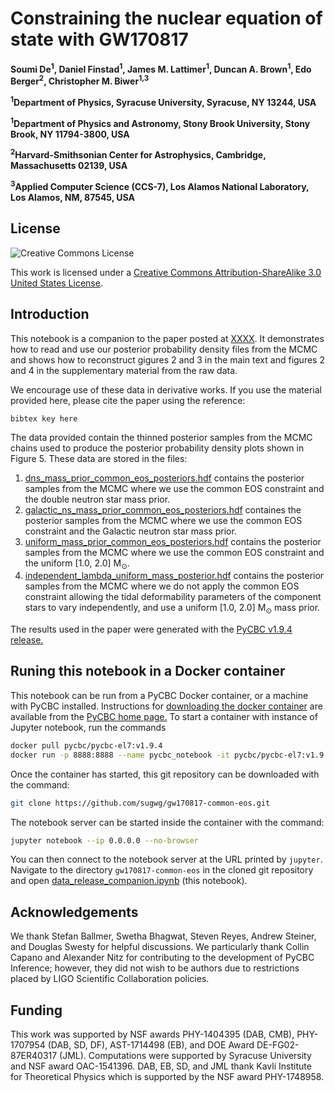 # Constraining the nuclear equation of state with GW170817

**Soumi De<sup>1</sup>, Daniel Finstad<sup>1</sup>, James M. Lattimer<sup>1</sup>, Duncan A. Brown<sup>1</sup>, Edo Berger<sup>2</sup>, Christopher M. Biwer<sup>1,3</sup>**

**<sup>1</sup>Department of Physics, Syracuse University, Syracuse, NY 13244, USA**

**<sup>1</sup>Department of Physics and Astronomy, Stony Brook University, Stony Brook, NY 11794-3800, USA**

**<sup>2</sup>Harvard-Smithsonian Center for Astrophysics, Cambridge, Massachusetts 02139, USA**

**<sup>3</sup>Applied Computer Science (CCS-7), Los Alamos National Laboratory, Los Alamos, NM, 87545, USA**

## License

![Creative Commons License](https://i.creativecommons.org/l/by-sa/3.0/us/88x31.png "Creative Commons License")

This work is licensed under a [Creative Commons Attribution-ShareAlike 3.0 United States License](http://creativecommons.org/licenses/by-sa/3.0/us/).

## Introduction

This notebook is a companion to the paper posted at [XXXX](XXXX). It demonstrates how to read and use our posterior probability density files from the MCMC and shows how to reconstruct gigures 2 and 3 in the main text and figures 2 and 4 in the supplementary material from the raw data.

We encourage use of these data in derivative works. If you use the material provided here, please cite the paper using the reference:
```
bibtex key here
```

The data provided contain the thinned posterior samples from the MCMC chains used to produce the posterior probability density plots shown in Figure 5. These data are stored in the files:

 1. [dns_mass_prior_common_eos_posteriors.hdf](https://github.com/sugwg/gw170817-common-eos/blob/master/dns_mass_prior_common_eos_posteriors.hdf)  contains the posterior samples from the MCMC where we use the common EOS constraint and the double neutron star mass prior.
 2. [galactic_ns_mass_prior_common_eos_posteriors.hdf](https://github.com/sugwg/gw170817-common-eos/blob/master/galactic_ns_mass_prior_common_eos_posteriors.hdf) containes the posterior samples from the MCMC where we use the common EOS constraint and the Galactic neutron star mass prior.
 3. [uniform_mass_prior_common_eos_posteriors.hdf](https://github.com/sugwg/common-eos/blob/master/uniform_mass_prior_common_eos_posteriors.hdf) contains the posterior samples from the MCMC where we use the common EOS constraint and the uniform [1.0, 2.0] M$_\odot$.
 4. [independent_lambda_uniform_mass_posterior.hdf](https://github.com/sugwg/common-eos/blob/master/independent_lambda_uniform_mass_posterior.hdf) contains the posterior samples from the MCMC where we do not apply the common EOS constraint allowing the tidal deformability parameters of the component stars to vary independently, and use a uniform [1.0, 2.0] M$_\odot$ mass prior.

The results used in the paper were generated with the [PyCBC v1.9.4 release.](https://github.com/gwastro/pycbc/releases/tag/v1.9.4)

## Runing this notebook in a Docker container

This notebook can be run from a PyCBC Docker container, or a machine with PyCBC installed. Instructions for [downloading the docker container](http://gwastro.github.io/pycbc/latest/html/docker.html) are available from the [PyCBC home page.](https://pycbc.org/) To start a container with instance of Jupyter notebook, run the commands
```sh
docker pull pycbc/pycbc-el7:v1.9.4
docker run -p 8888:8888 --name pycbc_notebook -it pycbc/pycbc-el7:v1.9.4 /bin/bash -l
```
Once the container has started, this git repository can be downloaded with the command:
```sh
git clone https://github.com/sugwg/gw170817-common-eos.git
```
The notebook server can be started inside the container with the command:
```sh
jupyter notebook --ip 0.0.0.0 --no-browser
```
You can then connect to the notebook server at the URL printed by ``jupyter``. Navigate to the directory `gw170817-common-eos` in the cloned git repository and open [data_release_companion.ipynb](https://github.com/sugwg/gw170817-common-eos/blob/master/data_release_common_eos_companion.ipynb) (this notebook).

## Acknowledgements

We thank Stefan Ballmer, Swetha Bhagwat, Steven Reyes, Andrew Steiner, and Douglas Swesty for helpful discussions. We particularly thank Collin Capano and Alexander Nitz for contributing to the development of PyCBC Inference; however, they did not wish to be authors due to restrictions placed by LIGO Scientific Collaboration policies.


## Funding

This work was supported by NSF awards PHY-1404395 (DAB, CMB), PHY-1707954 (DAB, SD, DF), AST-1714498 (EB), and DOE Award DE-FG02-87ER40317 (JML). Computations were supported by Syracuse University and NSF award OAC-1541396. DAB, EB, SD, and JML thank Kavli Institute for Theoretical Physics which is supported by the NSF award PHY-1748958.
